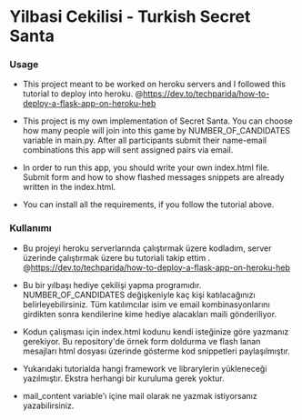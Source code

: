 # Yilbasi Cekilisi - Turkish Secret Santa

### Usage
- This project meant to be worked on heroku servers and I followed this tutorial to deploy into heroku. @https://dev.to/techparida/how-to-deploy-a-flask-app-on-heroku-heb

-  This project is my own implementation of Secret Santa. You can choose how many people will join into this game by NUMBER_OF_CANDIDATES variable in main.py. After all participants submit their name-email combinations this app will sent assigned pairs via email. 

- In order to run this app, you should write your own index.html file. Submit form and how to show flashed messages snippets are already written in the index.html.

- You can install all the requirements, if you follow the tutorial above. 


### Kullanımı
- Bu projeyi heroku serverlarında çalıştırmak üzere kodladım, server üzerinde çalıştırmak üzere bu tutoriali takip ettim . @https://dev.to/techparida/how-to-deploy-a-flask-app-on-heroku-heb

- Bu bir yılbaşı hediye çekilişi yapma programıdır. NUMBER_OF_CANDIDATES değişkeniyle kaç kişi katılacağınızı belirleyebilirsiniz. Tüm katılımcılar isim ve email kombinasyonlarını girdikten sonra kendilerine kime hediye alacakları maili gönderiliyor.

- Kodun çalışması için index.html kodunu kendi isteğinize göre yazmanız gerekiyor. Bu repository'de örnek form doldurma ve flash lanan mesajları html dosyası üzerinde gösterme kod snippetleri paylaşılmıştır.

- Yukarıdaki tutorialda hangi framework ve librarylerin yükleneceği yazılmıştır. Ekstra herhangi bir kuruluma gerek yoktur.

- mail_content variable'ı içine mail olarak ne yazmak istiyorsanız yazabilirsiniz.

